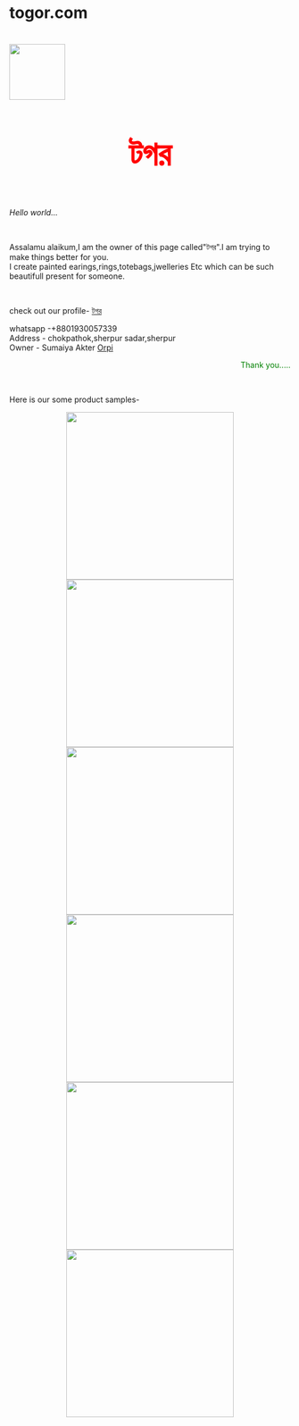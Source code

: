 # togor.com
<!DOCTYPE html>
<html lang="en">
<head>
    <meta charset="UTF-8">
    <meta name="viewport" content="width=device-width, initial-scale=1.0">
    <title>webpage</title>
</head>
<h1 style="text-align: ;"><img src="C:\Users\SUCCESS\Pictures\Saved Pictures\Untitled.png" width="100" height="100"><p style="color: red; text-align: center; font-size: 60px;"><b> টগর</b></p></h1>
   <p><i>Hello world...</i></p><br>
   <p>Assalamu alaikum,I am the owner of this page called"টগর".I am trying to make things better for you.<br>
    I create painted  earings,rings,totebags,jwelleries Etc which can be such beautifull present for someone.</p><br>
<p>check out our profile- <a href="https://www.facebook.com/profile.php?id=100084299550813">টগর</a></p>
<p>whatsapp             -+8801930057339<br>
   Address               - chokpathok,sherpur sadar,sherpur<br>
   Owner                - Sumaiya Akter <a href="https://www.facebook.com/profile.php?id=100092257365160">Orpi</a></p>
<p style="text-align: right; color: green;">Thank you.....</p><br>
<p>Here is our some product samples-</p>
<p style="text-align: center;"><img src="C:\Users\SUCCESS\Downloads\432778107_386262914193691_8526615465514248438_n.jpg" width="300" height="300"><img src="C:\Users\SUCCESS\Downloads\434329733_387456020741047_1904050585950667545_n.jpg" width="300" height="300"><img src="C:\Users\SUCCESS\Downloads\434358577_386262957527020_5530017327956799248_n.jpg" width="300" height="300"><br>
<img src="C:\Users\SUCCESS\Downloads\434556879_392582250228424_573588389965519479_n.jpg" width="300" height="300"><img src="C:\Users\SUCCESS\Downloads\434562298_392862383533744_3672904892967100694_n.jpg" width="300" height="300"><img src="C:\Users\SUCCESS\Downloads\439786892_402953079191341_1103617599678361418_n.jpg" width="300" height="300"></p>
</body>
</html>
